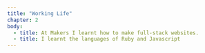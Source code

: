 ```yaml
---
title: "Working Life"
chapter: 2
body:
  - title: At Makers I learnt how to make full-stack websites.
  - title: I learnt the languages of Ruby and Javascript
---
```

